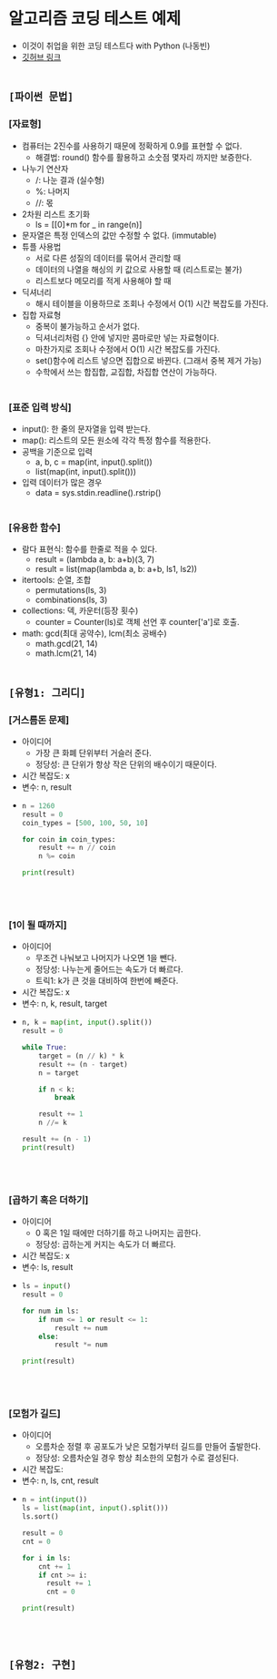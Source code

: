 # 알고리즘 코딩 테스트 예제
* 이것이 취업을 위한 코딩 테스트다 with Python (나동빈)
* [깃허브 링크](https://github.com/ndb796/python-for-coding-test)
<br><br>



## `[파이썬 문법]`

### [자료형]
* 컴퓨터는 2진수를 사용하기 때문에 정확하게 0.9를 표현할 수 없다.
    * 해결법: round() 함수를 활용하고 소숫점 몇자리 까지만 보증한다.
* 나누기 연산자
    * /: 나눈 결과 (실수형)
    * %: 나머지
    * //: 몫
* 2차원 리스트 초기화
    * ls = [[0]*m for _ in range(n)]
* 문자열은 특정 인덱스의 값만 수정할 수 없다. (immutable)
* 튜플 사용법
    * 서로 다른 성질의 데이터를 묶어서 관리할 때
    * 데이터의 나열을 해싱의 키 값으로 사용할 때 (리스트로는 불가)
    * 리스트보다 메모리를 적게 사용해야 할 때
* 딕셔너리
    * 해시 테이블을 이용하므로 조회나 수정에서 O(1) 시간 복잡도를 가진다.
* 집합 자료형
    * 중복이 불가능하고 순서가 없다.
    * 딕셔너리처럼 {} 안에 넣지만 콤마로만 넣는 자료형이다.
    * 마찬가지로 조회나 수정에서 O(1) 시간 복잡도를 가진다.
    * set()함수에 리스트 넣으면 집합으로 바뀐다. (그래서 중복 제거 가능)
    * 수학에서 쓰는 합집합, 교집합, 차집합 연산이 가능하다.
<br><br>

### [표준 입력 방식]
* input(): 한 줄의 문자열을 입력 받는다.
* map(): 리스트의 모든 원소에 각각 특정 함수를 적용한다.
* 공백을 기준으로 입력
    * a, b, c = map(int, input().split())
    * list(map(int, input().split()))
* 입력 데이터가 많은 경우
    * data = sys.stdin.readline().rstrip()
<br><br>

### [유용한 함수]
* 람다 표현식: 함수를 한줄로 적을 수 있다.
    * result = (lambda a, b: a+b)(3, 7)
    * result = list(map(lambda a, b: a+b, ls1, ls2))
* itertools: 순열, 조합
    * permutations(ls, 3)
    * combinations(ls, 3)
* collections: 덱, 카운터(등장 횟수)
    * counter = Counter(ls)로 객체 선언 후 counter['a']로 호출.
* math: gcd(최대 공약수), lcm(최소 공배수)
    * math.gcd(21, 14)
    * math.lcm(21, 14)
<br><br>



## `[유형1: 그리디]`

### [거스름돈 문제]
* 아이디어
    * 가장 큰 화폐 단위부터 거슬러 준다.
    * 정당성: 큰 단위가 항상 작은 단위의 배수이기 때문이다.
* 시간 복잡도: x
* 변수: n, result
* ```python
  n = 1260
  result = 0
  coin_types = [500, 100, 50, 10]

  for coin in coin_types:
      result += n // coin
      n %= coin

  print(result)
  ```
<br><br>

### [1이 될 때까지]
* 아이디어
    * 무조건 나눠보고 나머지가 나오면 1을 뺀다.
    * 정당성: 나누는게 줄어드는 속도가 더 빠르다.
    * 트릭1: k가 큰 것을 대비하여 한번에 빼준다.
* 시간 복잡도: x
* 변수: n, k, result, target
* ```python
  n, k = map(int, input().split())
  result = 0

  while True:
      target = (n // k) * k
      result += (n - target)
      n = target

      if n < k:
          break

      result += 1
      n //= k

  result += (n - 1)
  print(result)
  ```
<br><br>

### [곱하기 혹은 더하기]
* 아이디어
    * 0 혹은 1일 때에만 더하기를 하고 나머지는 곱한다.
    * 정당성: 곱하는게 커지는 속도가 더 빠르다.
* 시간 복잡도: x
* 변수: ls, result
* ```python
  ls = input()
  result = 0

  for num in ls:
      if num <= 1 or result <= 1:
          result += num
      else:
          result *= num
  
  print(result)
  ```
<br><br>

### [모험가 길드]
* 아이디어
    * 오름차순 정렬 후 공포도가 낮은 모험가부터 길드를 만들어 출발한다.
    * 정당성: 오름차순일 경우 항상 최소한의 모험가 수로 결성된다.
* 시간 복잡도: 
* 변수: n, ls, cnt, result
* ```python
  n = int(input())
  ls = list(map(int, input().split()))
  ls.sort()

  result = 0
  cnt = 0

  for i in ls:
      cnt += 1
      if cnt >= i:
        result += 1
        cnt = 0
  
  print(result)
  ```
<br><br>



## `[유형2: 구현]`

